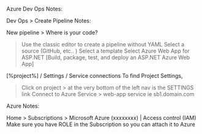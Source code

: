 Azure Dev Ops Notes:

Dev Ops > Create Pipeline Notes:

New pipeline > Where is your code?
> Use the classic editor to create a pipeline without YAML
> Select a source (GitHub, etc.. ) 
> Select a template
> Select Azure Web App for ASP.NET [Build, package, test, and deploy an ASP.NET Azure Web App]

[%project%] / Settings / Service connections
To find Project Settings, 
> Click on project > at the very bottom of the left nav is the SETTINGS link
> Connect to Azure Service > web-app service ie sb1.domain.com

Azure Notes:

Home > Subscriptions > Microsoft Azure (xxxxxxxx) | Access control (IAM)
Make sure you have ROLE in the Subscription so you can attach it to Azure
